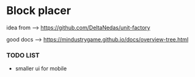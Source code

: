 # Block placer

idea from	-->	https://github.com/DeltaNedas/unit-factory

good docs	-->	https://mindustrygame.github.io/docs/overview-tree.html

### TODO LIST

- smaller ui for mobile
